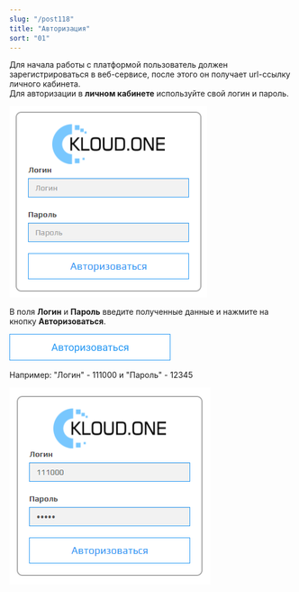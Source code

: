 ```yaml
---
slug: "/post118"
title: "Авторизация"
sort: "01"
---
```


Для начала работы с платформой пользователь должен зарегистрироваться в веб-сервисе, после этого он получает url-ссылку личного кабинета.  
Для авторизации в **личном кабинете** используйте свой логин и пароль.

![Картинка](./images/how_to_auth_window_auth.png "Окно авторизации")

В поля **Логин** и **Пароль** введите полученные данные и нажмите на кнопку **Авторизоваться**.

![Картинка](./images/how_to_auth_butt_auth.png "Кнопка Авторизоваться")

Например: "Логин" - 111000 и "Пароль" - 12345

![Картинка](./images/how_to_auth_enter_data.png "Ввод данных в окне авторизации")